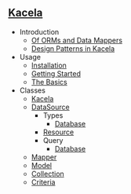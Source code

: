 ## [Kacela]()
 - Introduction
	 - [Of ORMs and Data Mappers](orm-vs-datamapper)
	 - [Design Patterns in Kacela](design-patterns)
 - Usage
 	- [Installation](installation)
 	- [Getting Started](getting-started)
 	- [The Basics](basics)
 - Classes
 	- [Kacela](kacela)
 	- [DataSource](datasource)
 		* Types
 			- [Database](datasource.database)
 		* [Resource](datasource.resource)
 		* Query
 			- [Database](datasource.query.database)
 	- [Mapper](mapper)
 	- [Model](model)
 	- [Collection](collection)
 	- [Criteria](criteria)